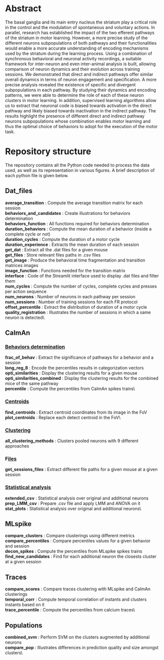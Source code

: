 # Abstract
The basal ganglia and its main entry nucleus the striatum play a critical role in the control and the modulation of spontaneous and voluntary actions. 
In parallel, research has established the impact of the two efferent pathways of the striatum in motor learning. However, a more precise study of the different neurons subpopulations of both pathways and their functionalities would
enable a more accurate understanding of encoding mechanisms used by the striatum during the
learning process. Using a combination of synchronous behavioral and neuronal activity 
recordings, a suitable framework for inter-neuron and even inter-animal analysis is built, allowing
comparison of neuron dynamics and their evolution across training sessions. We demonstrated
that direct and indirect pathways offer similar overall dynamics in terms of neuron engagement
and specification. A more precise analysis revealed the existence of specific and divergent 
subpopulations in each pathway. By studying their dynamics and encoding patterns, we were able
to determine the role of each of these neuron clusters in motor learning. In addition, supervised learning algorithms allow us to extract that neuronal code is biased towards activation in
the direct pathway and likely biased towards inactivation in the indirect pathway. The results
highlight the presence of different direct and indirect pathway neurons subpopulations whose
combination enables motor learning and thus the optimal choice of behaviors to adopt for the
execution of the motor task.


# Repository structure
The repository contains all the Python code needed to process the data used, as well as its representation in various figures. A brief description of each python file is given below.

## Dat_files
**average_transition** : Compute the average transition matrix for each session\
**behaviors_and_candidates** : Create illustrations for behaviors determination\
**behaviors_function** : All functions required for behaviors determination\
**duration_behaviors** : Compute the mean duration of a behavior (inside a complete cycle or not)\
**duration_cycles** : Compute the duration of a motor cycle \
**duration_experience** : Extracts the mean duration of each session \
**get_dat** : Extract all the .dat files for a given mouse \
**get_files** : Store relevant files paths in .csv files\
**get_image** : Produce the behavioral time fragmentation and transition matrices images\
**image_function** : Functions needed for the transition matrix \
**interface** : Code of the Streamlit interface used to display .dat files and filter them\
**num_cycles** : Compute the number of cycles, complete cycles and presses per action sequence\
**num_neurons** : Number of neurons in each pathway per session \
**num_sessions** : Number of training sessions for each FR protocol \
**offset_percentile** : Extract the distribution of duration of a motor cycle \
**quality_registration** : Illustrates the number of sessions in which a same neuron is detected\

## CaImAn

### <ins>Behaviors determination<ins>

**frac_of_behav** : Extract the significance of pathways for a behavior and a session\
**long_reg_8** : Encode the percentiles results in categorization vectors\
**opti_similarities** : Display the clustering results for a given mouse\
**opti_similarities_combined** : Display the clustering results for the combined mice of the same pathway\
**percentile** : Compute the percentiles from CaImAn spikes trains\

### <ins>Centroids<ins>

**find_centroids** : Extract centroid coordinates from its image in the FoV\
**plot_centroids** : Replace each detect centroid in the FoV\

### <ins>Clustering<ins>

**all_clustering_methods** : Clusters pooled neurons with 9 different approaches

### F<ins>iles<ins>

**get_sessions_files** : Extract different file paths for a given mouse at a given session

### <ins>Statistical analysis<ins>

**extended_csv** : Statistical analysis over original and additional neurons\
**prep_LMM_csv** : Prepare .csv file and apply LMM and ANOVA on it\
**stat_plots** : Statistical analysis over original and additional neurons\

## MLspike

**compare_clusters** : Compare clusterings using different metrics \
**compare_percentiles** : Compare percentiles values for a given behavior and session \
**decon_spikes** : Compute the percentiles from MLspike spikes trains\
**find_new_candidates** : Find for each additional neuron the closests cluster at a given session

## Traces

**compare_scores** : Compare traces clustering with MLspike and CaImAn clusterings\
**temporal_corr** : Compute temporal correlation of instants and clusters instants based on it \
**trace_percentile** : Compute the percentiles from calcium traces\

## Populations

**combined_svm** : Perform SVM on the clusters augmented by additional neurons\
**compare_pop** : Illustrates differences in prediction quality and size amongst clusters\


